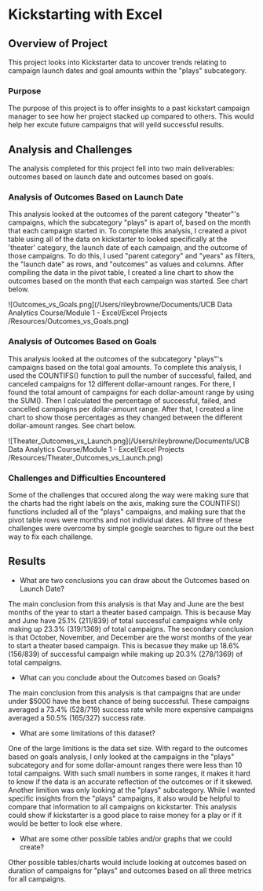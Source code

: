 # Kickstarting with Excel

## Overview of Project

This project looks into Kickstarter data to uncover trends relating to campaign launch dates and goal amounts within the "plays" subcategory. 

### Purpose

The purpose of this project is to offer insights to a past kickstart campaign manager to see how her project stacked up compared to others. This would help her excute future campaigns that will yeild successful results. 

## Analysis and Challenges

The analysis completed for this project fell into two main deliverables: outcomes based on launch date and outcomes based on goals.

### Analysis of Outcomes Based on Launch Date

This analysis looked at the outcomes of the parent category "theater"'s campaigns, which the subcategory "plays" is apart of, based on the month that each campaign started in. To complete this analysis, I created a pivot table using all of the data on kickstarter to looked specifically at the 'theater' category, the launch date of each campaign, and the outcome of those campaigns. To do this, I used "parent category" and "years" as filters, the "launch date" as rows, and "outcomes" as values and columns. After compiling the data in the pivot table, I created a line chart to show the outcomes based on the month that each campaign was started. See chart below.

![Outcomes_vs_Goals.png](/Users/rileybrowne/Documents/UCB Data Analytics Course/Module 1 - Excel/Excel Projects /Resources/Outcomes_vs_Goals.png)

### Analysis of Outcomes Based on Goals

This analysis looked at the outcomes of the subcategory "plays"'s campaigns based on the total goal amounts. To complete this analysis, I used the COUNTIFS() function to pull the number of successful, failed, and canceled campaigns for 12 different dollar-amount ranges. For there, I found the total amount of campaigns for each dollar-amount range by using the SUM(). Then I calculated the percentage of successful, failed, and cancelled campaigns per dollar-amount range. After that, I created a line chart to show those percentages as they changed between the different dollar-amount ranges. See chart below.

![Theater_Outcomes_vs_Launch.png](/Users/rileybrowne/Documents/UCB Data Analytics Course/Module 1 - Excel/Excel Projects /Resources/Theater_Outcomes_vs_Launch.png)

### Challenges and Difficulties Encountered

Some of the challenges that occured along the way were making sure that the charts had the right labels on the axis, making sure the COUNTIFS() functions included all of the "plays" campaigns, and making sure that the pivot table rows were months and not individual dates. All three of these challenges were overcome by simple google searches to figure out the best way to fix each challenge. 

## Results

- What are two conclusions you can draw about the Outcomes based on Launch Date?

The main conclusion from this analysis is that May and June are the best months of the year to start a theater based campaign. This is because May and June have 25.1% (211/839) of total successful campaigns while only making up 23.3% (319/1369) of total campaigns. The secondary conclusion is that October, November, and December are the worst months of the year to start a theater based campaign. This is becasue they make up 18.6% (156/839) of successful campaign while making up 20.3% (278/1369) of total campaigns. 

- What can you conclude about the Outcomes based on Goals?

The main conclusion from this analysis is that campaigns that are under under $5000 have the best chance of being successful. These campaigns averaged a 73.4% (528/719) success rate while more expensive campaigns averaged a 50.5% (165/327) success rate. 

- What are some limitations of this dataset?

One of the large limitions is the data set size. With regard to the outcomes based on goals analysis, I only looked at the campaigns in the "plays" subcategory and for some dollar-amount ranges there were less than 10 total campaigns. With such small numbers in some ranges, it makes it hard to know if the data is an accurate reflection of the outcomes or if it skewed. Another limition was only looking at the "plays" subcategory. While I wanted specific insights from the "plays" campaigns, it also would be helpful to compare that information to all campaigns on kickstarter. This analysis could show if kickstarter is a good place to raise money for a play or if it would be better to look else where. 

- What are some other possible tables and/or graphs that we could create?

Other possible tables/charts would include looking at outcomes based on duration of campaigns for "plays" and outcomes based on all three metrics for all campaigns.

